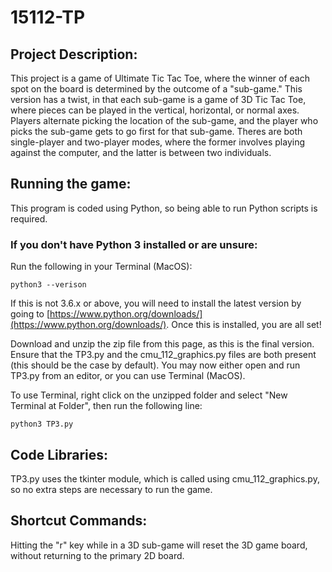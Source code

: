 # 15112-TP
## Project Description:
This project is a game of Ultimate Tic Tac Toe, where the winner of each spot on the board is determined by the outcome of a "sub-game." This version has a twist, in that each sub-game is a game of 3D Tic Tac Toe, where pieces can be played in the vertical, horizontal, or normal axes. Players alternate picking the location of the sub-game, and the player who picks the sub-game gets to go first for that sub-game. Theres are both single-player and two-player modes, where the former involves playing against the computer, and the latter is between two individuals.

## Running the game:
This program is coded using Python, so being able to run Python scripts is required.

### If you don't have Python 3 installed or are unsure:
Run the following in your Terminal (MacOS):

    python3 --verison

If this is not 3.6.x or above, you will need to install the latest version by going to [https://www.python.org/downloads/](https://www.python.org/downloads/).
Once this is installed, you are all set!

Download and unzip the zip file from this page, as this is the final version. Ensure that the TP3.py and the cmu_112_graphics.py files are both present (this should be the case by default). You may now either open and run TP3.py from an editor, or you can use Terminal (MacOS).

To use Terminal, right click on the unzipped folder and select "New Terminal at Folder", then run the following line:

    python3 TP3.py

## Code Libraries:
TP3.py uses the tkinter module, which is called using cmu_112_graphics.py, so no extra steps are necessary to run the game.

## Shortcut Commands:
Hitting the "r" key while in a 3D sub-game will reset the 3D game board, without returning to the primary 2D board.
